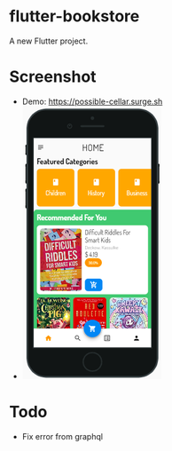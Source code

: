 # flutter-bookstore

A new Flutter project.

# Screenshot
* Demo: https://possible-cellar.surge.sh
* ![screenshoot](https://raw.githubusercontent.com/nguyentu43/flutter-bookstore/master/screenshoot.png)


# Todo
* Fix error from graphql
